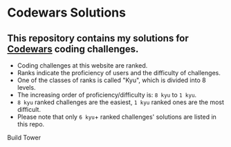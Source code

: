 # Codewars Solutions

## This repository contains my solutions for [Codewars](https://www.codewars.com) coding challenges.
- Coding challenges at this website are ranked. 
- Ranks indicate the proficiency of users and the difficulty of challenges.
- One of the classes of ranks is called "Kyu", which is divided into 8 levels.
- The increasing order of proficiency/difficulty is: `8 kyu` to `1 kyu`.
- `8 kyu` ranked challenges are the easiest, `1 kyu` ranked ones are the most difficult.
- Please note that only `6 kyu`+ ranked challenges' solutions are listed in this repo.

Build Tower
